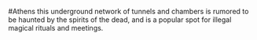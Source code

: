 #Athens 
this underground network of tunnels and chambers is rumored to be haunted by the spirits of the dead, and is a popular spot for illegal magical rituals and meetings.